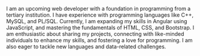 I am an upcoming web developer with a foundation in programming from a tertiary institution. I have experience with programming languages like C++, MySQL, and PL/SQL. Currently, I am expanding my skills in Angular using JavaScript, and mastering the fundamentals of HTML, CSS, and Bootstrap. I am enthusiastic about sharing my projects, connecting with like-minded individuals to enhance my skills, and fostering a love for programming. I am also eager to tackle new languages and data-related challenges.

